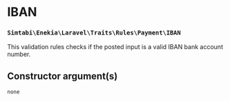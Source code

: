# IBAN
### `Simtabi\Enekia\Laravel\Traits\Rules\Payment\IBAN`

This validation rules checks if the posted input is a valid IBAN bank account number.

## Constructor argument(s)

```php
none
```